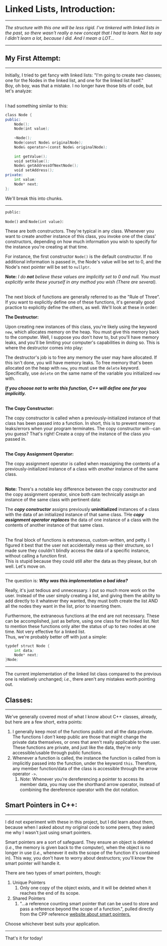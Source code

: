 # Linked Lists, Introduction:

---

*The structure with this one will be less rigid. I've tinkered with linked lists in the past, so there wasn't really a new concept that I had to learn. Not to say I didn't learn a lot, because I did. And I mean a LOT...*

---

## My First Attempt:

---

Initially, I tried to get fancy with linked lists: "I'm going to create *two* classes; one for the Nodes in the linked list, and one for the linked list itself."
<br>
Boy, oh boy, was that a mistake. I no longer have those bits of code, but let's analyze:
<br><br>

I had something similar to this:
```asm
class Node {
public:
    Node();
    Node(int value);
    
    ~Node();
    Node(const Node& originalNode);
    Node& operator=(const Node& originalNode);
    
    int getValue();
    void setValue();
    Node& getAddressOfNextNode();
    void setAddress();
private:
    int value;
    Node* next;
};
```
We'll break this into chunks.

---

`public:`
<br>

`Node()` and `Node(int value)`:
<br>

These are both constructors. They're typical in any class. Whenever you want to create another instance of this class, you invoke one of the class' constructors, depending on how much information you wish to specify for the instance you're creating at that time.
<br>

For instance, the first constructor `Node()` is the default constructor. If no additional information is passed in, the Node's value will be set to 0, and the Node's next pointer will be set to `nullptr`. 
<br>

**Note:** *I do **not** believe these values are implicitly set to 0 and null. You must explicitly write these yourself in any method you wish (There are several).*
<br><br>

The next block of functions are generally referred to as the "Rule of Three". If you want to explicitly define one of these functions, it's generally good practice to explicitly define the others, as well. We'll look at these in order:
<br>

**The Destructor:** 
<br>

Upon creating new instances of this class, you're likely using the keyword `new`, which allocates memory on the heap. You must give this memory back to the computer. Well, I suppose you don't *have* to, but you'll have memory leaks, and you'll be limiting your computer's capabilities in doing so. This is where the destructor comes into play:
<br>

The destructor's job is to free any memory the user may have allocated. If this isn't done, you will have memory leaks. To free memory that's been allocated on the heap with `new`, you must use the `delete` keyword. Specifically, use `delete` on the same name of the variable you initialized `new` with.
<br>

***If you choose not to write this function, C++ will define one for you implicitly.***
<br><br>

**The Copy Constructor:**
<br>

The copy constructor is called when a previously-initialized instance of that class has been passed into a function. In short, this is to prevent memory leaks/errors when your program terminates. The copy constructor will--can you guess? That's right! Create a copy of the instance of the class you passed in.
<br><br>

**The Copy Assignment Operator:**
<br>

The copy assignment operator is called when reassigning the contents of a previously-initialized instance of a class with *another* instance of the same class.
<br><br>

**Note:** There's a notable key difference between the copy constructor and the copy assignment operator, since both cam technically assign an instance of the same class with pertinent data:
<br>

The ***copy constructor*** assigns previously **uninitialized** instances of a class with the data of an initialized instance of that same class. THe ***copy assignment operator*** ***replaces*** the data of one instance of a class with the contents of another instance of that same class.
<br><br>

The final block of functions is extraneous, custom-written, and petty. I figured it best that the user not accidentally mess up their structure, so I made sure they couldn't blindly access the data of a specific instance, without calling a function first.
<br>
This is stupid because they could still alter the data as they please, but oh well. Let's move on.

---

The question is: ***Why was this implementation a bad idea?***
<br>

Really, it's just tedious and unnecessary. I put so much more work on the user. Instead of the user simply creating a list, and giving them the ability to add directly to it whatever they wanted, they must both create the list AND all the nodes they want in the list, prior to inserting them.
<br>

Furthermore, the extraneous functions at the end are not necessary. These can be accomplished, just as before, using one class for the linked list. Not to mention these functions only alter the status of up to two nodes at one time. Not very effective for a linked list.
<br>
Thus, we're probably better off with just a simple:
```asm
typdef struct Node {
    int data;
    Node* next;
}Node;
```

---

The current implementation of the linked list class compared to the previous one is relatively unchanged; *i.e.*, there aren't any mistakes worth pointing out.

## Classes:

---

We've generally covered most of what I know about C++ classes, already, but here are a few short, extra points:
<br>

1. I generally keep most of the functions public and all the data private. The functions I *don't* keep public are those that might change the private data themselves, or ones that aren't really applicable to the user. These functions are private, and just like the data, they're only accessible/usable through public functions.
2. Whenever a function is called, the instance the function is called from is implicitly passed into the function, under the keyword `this`. Therefore, any member function/data of the class is accessible through the arrow operator `->`.
   1. *Note:* Whenever you're dereferencing a pointer to access its member data, you may use the shorthand arrow operator, instead of combining the dereference operator with the dot notation.
   
## Smart Pointers in C++:

---

I did not experiment with these in this project, but I did learn about them, because when I asked about my original code to some peers, they asked me why I wasn't just using smart pointers.
<br>

Smart pointers are a sort of safeguard. They ensure an object is deleted (*i.e.*, the memory is given back to the computer), when the object is no longer in use (*i.e.*, whenever it exits the scope of the function it's contained in). This way, you don't have to worry about destructors; you'll know the smart pointer will handle it.
<br>

There are two types of smart pointers, though:
1. Unique Pointers
   1. Only one copy of the object exists, and it will be deleted when it reaches the end of its scope.
2. Shared Pointers
   1. "...a reference counting smart pointer that can be used to store and pass a reference beyond the scope of a function.", pulled directly from the CPP reference [website about smart pointers.](https://en.cppreference.com/book/intro/smart_pointers)

Choose whichever best suits your application.

---

That's it for today!
